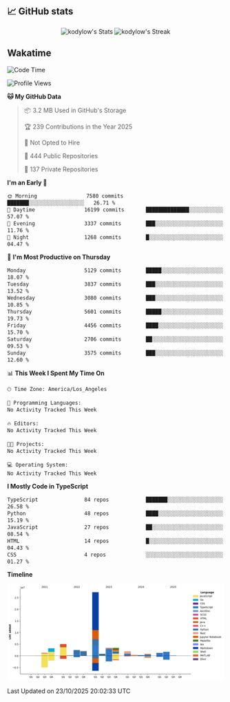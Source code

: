 ## 📈 GitHub stats
<!--START_SECTION:github-->
<div class="badges-githubstats">
  <p align="center">
    <img src="https://github-readme-stats.vercel.app/api?username=kodylow&theme=tokyonight&show_icons=true&hide_border=true&count_private=true" alt="kodylow's Stats" height="165">
    <img src="https://github-readme-streak-stats.herokuapp.com/?user=kodylow&theme=tokyonight&hide_border=true" alt="kodylow's Streak" height="165">
  </p>
</div>
<!--END_SECTION:github-->

## Wakatime 
<!--START_SECTION:waka-->
![Code Time](http://img.shields.io/badge/Code%20Time-1%2C294%20hrs%2031%20mins-blue)

![Profile Views](http://img.shields.io/badge/Profile%20Views-0-blue)

**🐱 My GitHub Data** 

> 📦 3.2 MB Used in GitHub's Storage 
 > 
> 🏆 239 Contributions in the Year 2025
 > 
> 🚫 Not Opted to Hire
 > 
> 📜 444 Public Repositories 
 > 
> 🔑 137 Private Repositories 
 > 
**I'm an Early 🐤** 

```text
🌞 Morning                7580 commits        ███████░░░░░░░░░░░░░░░░░░   26.71 % 
🌆 Daytime                16199 commits       ██████████████░░░░░░░░░░░   57.07 % 
🌃 Evening                3337 commits        ███░░░░░░░░░░░░░░░░░░░░░░   11.76 % 
🌙 Night                  1268 commits        █░░░░░░░░░░░░░░░░░░░░░░░░   04.47 % 
```
📅 **I'm Most Productive on Thursday** 

```text
Monday                   5129 commits        █████░░░░░░░░░░░░░░░░░░░░   18.07 % 
Tuesday                  3837 commits        ███░░░░░░░░░░░░░░░░░░░░░░   13.52 % 
Wednesday                3080 commits        ███░░░░░░░░░░░░░░░░░░░░░░   10.85 % 
Thursday                 5601 commits        █████░░░░░░░░░░░░░░░░░░░░   19.73 % 
Friday                   4456 commits        ████░░░░░░░░░░░░░░░░░░░░░   15.70 % 
Saturday                 2706 commits        ██░░░░░░░░░░░░░░░░░░░░░░░   09.53 % 
Sunday                   3575 commits        ███░░░░░░░░░░░░░░░░░░░░░░   12.60 % 
```


📊 **This Week I Spent My Time On** 

```text
🕑︎ Time Zone: America/Los_Angeles

💬 Programming Languages: 
No Activity Tracked This Week

🔥 Editors: 
No Activity Tracked This Week

🐱‍💻 Projects: 
No Activity Tracked This Week

💻 Operating System: 
No Activity Tracked This Week
```

**I Mostly Code in TypeScript** 

```text
TypeScript               84 repos            ███████░░░░░░░░░░░░░░░░░░   26.58 % 
Python                   48 repos            ████░░░░░░░░░░░░░░░░░░░░░   15.19 % 
JavaScript               27 repos            ██░░░░░░░░░░░░░░░░░░░░░░░   08.54 % 
HTML                     14 repos            █░░░░░░░░░░░░░░░░░░░░░░░░   04.43 % 
CSS                      4 repos             ░░░░░░░░░░░░░░░░░░░░░░░░░   01.27 % 
```



**Timeline**

![Lines of Code chart](https://raw.githubusercontent.com/Kodylow/Kodylow/master/assets/bar_graph.png)


 Last Updated on 23/10/2025 20:02:33 UTC
<!--END_SECTION:waka-->
